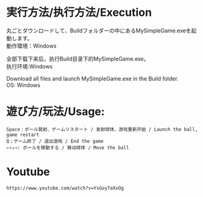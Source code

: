 # 実行方法/执行方法/Execution
   丸ごとダウンロードして、Buildフォルダーの中にあるMySimpleGame.exeを起動します。  
   動作環境：Windows  
     
   全部下载下来后，执行Build目录下的MySimpleGame.exe。  
   执行环境:Windows  
   
   Download all files and launch MySimpleGame.exe in the Build folder.  
   OS: Windows  
   
# 遊び方/玩法/Usage:
    Space：ボール発射、ゲームリスタート / 发射球体，游戏重新开始 / Launch the ball, game restart
    Q；ゲーム終了 / 退出游戏 / End the game
    ←↑↓→: ボールを移動する / 移动球体 / Move the ball
   
 
# Youtube
    https://www.youtube.com/watch?v=YsGoy7aXvOg
    
